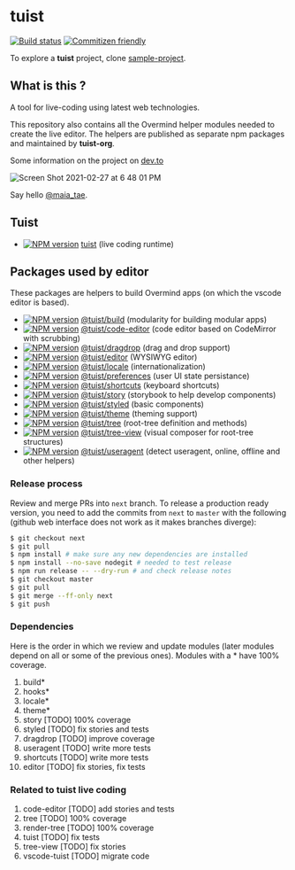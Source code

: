 # tuist

[![Build status][travis-image]][travis-url]
[![Commitizen friendly][commitizen-image]][commitizen-url]

[travis-image]: https://img.shields.io/travis/tuist-org/tuist.svg?style=flat
[travis-url]: https://travis-ci.org/tuist-org/tuist
[commitizen-image]: https://img.shields.io/badge/commitizen-friendly-brightgreen.svg?style=flat
[commitizen-url]: http://commitizen.github.io/cz-cli/

To explore a **tuist** project, clone [sample-project][sample-url].

## What is this ?

A tool for live-coding using latest web technologies.

This repository also contains all the Overmind helper modules needed to
create the live editor. The helpers are published as separate npm packages and
maintained by **tuist-org**.

Some information on the project on [dev.to](https://dev.to/maia_tae/visual-live-coding-proof-of-concept-1o7l)

![Screen Shot 2021-02-27 at 6 48 01 PM](https://user-images.githubusercontent.com/79422935/109376981-0e93f980-792d-11eb-97a3-5978224e8642.png)

Say hello [@maia_tae](https://twitter.com/maia_tae).

## Tuist

- [![NPM version][tuist-image]][tuist-npm] [tuist][tuist-url]
  (live coding runtime)

## Packages used by editor

These packages are helpers to build Overmind apps (on which the vscode editor is based).

- [![NPM version][build-image]][build-npm] [@tuist/build][build-url]
  (modularity for building modular apps)
- [![NPM version][code-editor-image]][code-editor-npm] [@tuist/code-editor][code-editor-url]
  (code editor based on CodeMirror with scrubbing)
- [![NPM version][dragdrop-image]][dragdrop-npm] [@tuist/dragdrop][dragdrop-url]
  (drag and drop support)
- [![NPM version][editor-image]][editor-npm] [@tuist/editor][editor-url]
  (WYSIWYG editor)
- [![NPM version][locale-image]][locale-npm] [@tuist/locale][locale-url]
  (internationalization)
- [![NPM version][preferences-image]][preferences-npm] [@tuist/preferences][preferences-url]
  (user UI state persistance)
- [![NPM version][shortcuts-image]][shortcuts-npm] [@tuist/shortcuts][shortcuts-url]
  (keyboard shortcuts)
- [![NPM version][story-image]][story-npm] [@tuist/story][story-url]
  (storybook to help develop components)
- [![NPM version][styled-image]][styled-npm] [@tuist/styled][styled-url]
  (basic components)
- [![NPM version][theme-image]][theme-npm] [@tuist/theme][theme-url]
  (theming support)
- [![NPM version][tree-image]][tree-npm] [@tuist/tree][tree-url]
  (root-tree definition and methods)
- [![NPM version][tree-view-image]][tree-view-npm] [@tuist/tree-view][tree-view-url]
  (visual composer for root-tree structures)
- [![NPM version][useragent-image]][useragent-npm] [@tuist/useragent][useragent-url]
  (detect useragent, online, offline and other helpers)

[build-url]: https://github.com/tuist-org/tuist/tree/next/packages/@tuist/build
[build-image]: https://img.shields.io/npm/v/@tuist/build.svg?style=flat
[build-npm]: https://npmjs.org/package/@tuist/build
[code-editor-url]: https://github.com/tuist-org/tuist/tree/next/packages/@tuist/code-editor
[code-editor-image]: https://img.shields.io/npm/v/@tuist/code-editor.svg?style=flat
[code-editor-npm]: https://npmjs.org/package/@tuist/code-editor
[dragdrop-url]: https://github.com/tuist-org/tuist/tree/next/packages/@tuist/dragdrop
[dragdrop-image]: https://img.shields.io/npm/v/@tuist/dragdrop.svg?style=flat
[dragdrop-npm]: https://npmjs.org/package/@tuist/dragdrop
[editor-url]: https://github.com/tuist-org/tuist/tree/next/packages/@tuist/editor
[editor-image]: https://img.shields.io/npm/v/@tuist/editor.svg?style=flat
[editor-npm]: https://npmjs.org/package/@tuist/editor
[locale-url]: https://github.com/tuist-org/tuist/tree/next/packages/@tuist/locale
[locale-image]: https://img.shields.io/npm/v/@tuist/locale.svg?style=flat
[locale-npm]: https://npmjs.org/package/@tuist/locale
[preferences-url]: https://github.com/tuist-org/tuist/tree/next/packages/@tuist/preferences
[preferences-image]: https://img.shields.io/npm/v/@tuist/preferences.svg?style=flat
[preferences-npm]: https://npmjs.org/package/@tuist/preferences
[sample-url]: https://github.com/tuist-org/sample-project
[shortcuts-url]: https://github.com/tuist-org/tuist/tree/next/packages/@tuist/shortcuts
[shortcuts-image]: https://img.shields.io/npm/v/@tuist/shortcuts.svg?style=flat
[shortcuts-npm]: https://npmjs.org/package/@tuist/shortcuts
[story-url]: https://github.com/tuist-org/tuist/tree/next/packages/@tuist/story
[story-image]: https://img.shields.io/npm/v/@tuist/story.svg?style=flat
[story-npm]: https://npmjs.org/package/@tuist/story
[styled-url]: https://github.com/tuist-org/tuist/tree/next/packages/@tuist/styled
[styled-image]: https://img.shields.io/npm/v/@tuist/styled.svg?style=flat
[styled-npm]: https://npmjs.org/package/@tuist/styled
[theme-url]: https://github.com/tuist-org/tuist/tree/next/packages/@tuist/theme
[theme-image]: https://img.shields.io/npm/v/@tuist/theme.svg?style=flat
[theme-npm]: https://npmjs.org/package/@tuist/theme
[tuist-url]: https://github.com/tuist-org/tuist/tree/next/packages/tuist
[tuist-image]: https://img.shields.io/npm/v/tuist.svg?style=flat
[tuist-npm]: https://npmjs.org/package/tuist
[tree-url]: https://github.com/tuist-org/tuist/tree/next/packages/@tuist/tree
[tree-image]: https://img.shields.io/npm/v/@tuist/tree.svg?style=flat
[tree-npm]: https://npmjs.org/package/@tuist/tree
[tree-view-url]: https://github.com/tuist-org/tuist/tree-view/next/packages/@tuist/tree-view
[tree-view-image]: https://img.shields.io/npm/v/@tuist/tree-view.svg?style=flat
[tree-view-npm]: https://npmjs.org/package/@tuist/tree-view
[useragent-url]: https://github.com/tuist-org/tuist/tree/next/packages/@tuist/useragent
[useragent-image]: https://img.shields.io/npm/v/@tuist/useragent.svg?style=flat
[useragent-npm]: https://npmjs.org/package/@tuist/useragent

### Release process

Review and merge PRs into `next` branch. To release a production ready version, you need
to add the commits from `next` to `master` with the following (github web interface does not
work as it makes branches diverge):

```sh
$ git checkout next
$ git pull
$ npm install # make sure any new dependencies are installed
$ npm install --no-save nodegit # needed to test release
$ npm run release -- --dry-run # and check release notes
$ git checkout master
$ git pull
$ git merge --ff-only next
$ git push
```

### Dependencies

Here is the order in which we review and update modules (later modules
depend on all or some of the previous ones). Modules with a \* have 100%
coverage.

1. build\*
2. hooks\*
3. locale\*
4. theme\*
5. story [TODO] 100% coverage
6. styled [TODO] fix stories and tests
7. dragdrop [TODO] improve coverage
8. useragent [TODO] write more tests
9. shortcuts [TODO] write more tests
10. editor [TODO] fix stories, fix tests

### Related to tuist live coding

1. code-editor [TODO] add stories and tests
2. tree [TODO] 100% coverage
3. render-tree [TODO] 100% coverage
4. tuist [TODO] fix tests
5. tree-view [TODO] fix stories
6. vscode-tuist [TODO] migrate code
